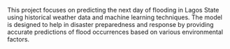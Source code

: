 This project focuses on predicting the next day of flooding in Lagos State using historical weather data and machine learning techniques. The model is designed to help in disaster preparedness and response by providing accurate predictions of flood occurrences based on various environmental factors.
